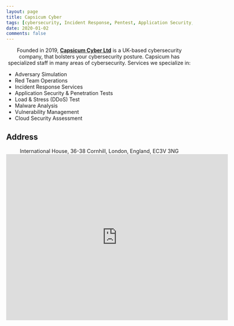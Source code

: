 ```yaml
---
layout: page
title: Capsicum Cyber
tags: [cybersecurity, Incident Response, Pentest, Application Security, Malware Analysis, Vulnerability, Cloud Security Assessment ]
date: 2020-01-02
comments: false
---
```


<center>Founded in 2019, <a href="https://capsicumcyber.co.uk"><b>Capsicum Cyber Ltd</b></a> is a UK-based cybersecurity company, that bolsters your cybersecurity posture. Capsicum has specialized staff in many areas of cybersecurity. Services we specialize in:</center>

* Adversary Simulation
* Red Team Operations
* Incident Response Services
* Application Security & Penetration Tests
* Load & Stress (DDoS) Test
* Malware Analysis
* Vulnerability Management
* Cloud Security Assessment



## Address
<center>
International House, 36-38 Cornhill, London, England, EC3V 3NG


<iframe src="https://www.google.com/maps/embed?pb=!1m18!1m12!1m3!1d2482.9993069648176!2d-0.08864242246761736!3d51.51322871027645!2m3!1f0!2f0!3f0!3m2!1i1024!2i768!4f13.1!3m3!1m2!1s0x48760384d7bf82a3%3A0xf7993cb62ed16b18!2sInternational%20House!5e0!3m2!1sen!2suk!4v1690978350943!5m2!1sen!2suk" width="600" height="450" style="border:0;" allowfullscreen="" loading="lazy" referrerpolicy="no-referrer-when-downgrade"></iframe>
